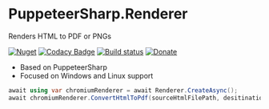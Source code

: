 # PuppeteerSharp.Renderer

Renders HTML to PDF or PNGs

[![Nuget](https://img.shields.io/nuget/v/PuppeteerSharp.Renderer.svg)](https://www.nuget.org/packages/PuppeteerSharp.Renderer/) [![Codacy Badge](https://app.codacy.com/project/badge/Grade/7ba69957e12f4348a25e14e7db124cd6)](https://www.codacy.com/gh/Codeuctivity/PuppeteerSharp.Renderer/dashboard?utm_source=github.com&utm_medium=referral&utm_content=Codeuctivity/PuppeteerSharp.Renderer&utm_campaign=Badge_Grade)
[![Build status](https://ci.appveyor.com/api/projects/status/6hnwbecpssn8j379/branch/main?svg=true)](https://ci.appveyor.com/project/stesee/puppeteersharp-renderer/branch/main) [![Donate](https://img.shields.io/static/v1?label=Paypal&message=Donate&color=informational)](https://www.paypal.com/donate?hosted_button_id=7M7UFMMRTS7UE)

- Based on PuppeteerSharp
- Focused on Windows and Linux support

```c#
await using var chromiumRenderer = await Renderer.CreateAsync();
await chromiumRenderer.ConvertHtmlToPdf(sourceHtmlFilePath, desitinationPdf);
```
